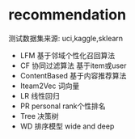 #  recommendation 
  测试数据集来源:  uci,kaggle,sklearn
- LFM    基于邻域个性化召回算法
- CF   协同过滤算法   基于item或user
- ContentBased 基于内容推荐算法
- Iteam2Vec    词向量
- LR  线性回归
- PR  personal    rank个性排名
- Tree 决策树
- WD   排序模型  wide and deep

